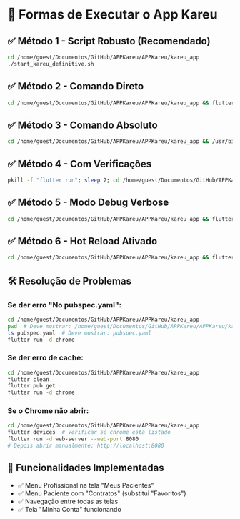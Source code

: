 # 🚀 Formas de Executar o App Kareu

## ✅ Método 1 - Script Robusto (Recomendado)
```bash
cd /home/guest/Documentos/GitHub/APPKareu/APPKareu/kareu_app
./start_kareu_definitive.sh
```

## ✅ Método 2 - Comando Direto
```bash
cd /home/guest/Documentos/GitHub/APPKareu/APPKareu/kareu_app && flutter run -d chrome
```

## ✅ Método 3 - Comando Absoluto
```bash
cd /home/guest/Documentos/GitHub/APPKareu/APPKareu/kareu_app && /usr/bin/flutter run -d chrome
```

## ✅ Método 4 - Com Verificações
```bash
pkill -f "flutter run"; sleep 2; cd /home/guest/Documentos/GitHub/APPKareu/APPKareu/kareu_app && flutter run -d chrome
```

## ✅ Método 5 - Modo Debug Verbose
```bash
cd /home/guest/Documentos/GitHub/APPKareu/APPKareu/kareu_app && flutter run -d chrome --verbose
```

## ✅ Método 6 - Hot Reload Ativado
```bash
cd /home/guest/Documentos/GitHub/APPKareu/APPKareu/kareu_app && flutter run -d chrome --hot
```

## 🛠️ Resolução de Problemas

### Se der erro "No pubspec.yaml":
```bash
cd /home/guest/Documentos/GitHub/APPKareu/APPKareu/kareu_app
pwd  # Deve mostrar: /home/guest/Documentos/GitHub/APPKareu/APPKareu/kareu_app
ls pubspec.yaml  # Deve mostrar: pubspec.yaml
flutter run -d chrome
```

### Se der erro de cache:
```bash
cd /home/guest/Documentos/GitHub/APPKareu/APPKareu/kareu_app
flutter clean
flutter pub get
flutter run -d chrome
```

### Se o Chrome não abrir:
```bash
cd /home/guest/Documentos/GitHub/APPKareu/APPKareu/kareu_app
flutter devices  # Verificar se chrome está listado
flutter run -d web-server --web-port 8080
# Depois abrir manualmente: http://localhost:8080
```

## 📱 Funcionalidades Implementadas
- ✅ Menu Profissional na tela "Meus Pacientes"
- ✅ Menu Paciente com "Contratos" (substitui "Favoritos")  
- ✅ Navegação entre todas as telas
- ✅ Tela "Minha Conta" funcionando
